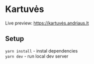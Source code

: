 # Kartuvės

Live preview: https://kartuvės.andriaus.lt

## Setup

`yarn install` - instal dependencies  
`yarn dev` - run local dev server
